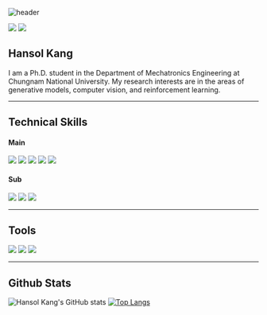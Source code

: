  
![header](https://capsule-render.vercel.app/api?type=waving&color=gradient&height=300&section=header&text=messy%20snail%20🐌&fontSize=90&animation=fadeIn)

<a href="https://velog.io/@messy-snail"><img src="https://img.shields.io/badge/velog-1DBF73?style=flat-square&logo=Vimeo&logoColor=white"/></a>
<a href="https://www.slideshare.net/khsol92"><img src="https://img.shields.io/badge/slideshare-008ED2?style=flat-square&logo=SlideShare&logoColor=white"/></a>

## Hansol Kang
I am a Ph.D. student in the Department of Mechatronics Engineering at Chungnam National University. My research interests are in the areas of generative models, computer vision, and reinforcement learning.

<hr/>  

## Technical Skills
#### Main
<p>
<img src="https://img.shields.io/badge/Python-3776AB?style=flat-square&logo=Python&logoColor=white"/>
<img src="https://img.shields.io/badge/C++-00599C?style=flat-square&logo=c%2B%2B&logoColor=white"/>
<img src="https://img.shields.io/badge/OpenCV-5C3EE8?style=flat-square&logo=OpenCV&logoColor=white"/>
<img src="https://img.shields.io/badge/PyTorch-EE4C2C?style=flat-square&logo=PyTorch&logoColor=white"/>
<img src="https://img.shields.io/badge/Qt-41CD52?style=flat-square&logo=Qt&logoColor=white"/>
</p>

#### Sub
<p>
<!-- <img src="https://img.shields.io/badge/Keras-D00000?style=flat-square&logo=Keras&logoColor=white"/>
<img src="https://img.shields.io/badge/MySql-4479A1?style=flat-square&logo=MySql&logoColor=white"/> -->
<img src="https://img.shields.io/badge/HTML-E34F26?style=flat-square&logo=Html5&logoColor=white"/>
<img src="https://img.shields.io/badge/CSS-1572B6?style=flat-square&logo=CSS3&logoColor=white"/>  
<img src="https://img.shields.io/badge/Open3D-F78C40?style=flat-square&logoColor=white"/>
</p>
<hr/>  

## Tools
<p>
<img src="https://img.shields.io/badge/VS Code-007ACC?style=flat-square&logo=VisualStudioCode&logoColor=white"/>
<img src="https://img.shields.io/badge/PyCharm-000000?style=flat-square&logo=PyCharm&logoColor=white"/>
<img src="https://img.shields.io/badge/Visual Studio-5C2D91?style=flat-square&logo=VisualStudio&logoColor=white"/>
</p>



<hr/>  

## Github Stats

![Hansol Kang's GitHub stats](https://github-readme-stats.vercel.app/api?username=messy-snail&count_private=true&hide=stars&line_height=24&show_icons=true&theme=tokyonight)
[![Top Langs](https://github-readme-stats.vercel.app/api/top-langs/?username=messy-snail&layout=compact&theme=tokyonight)](https://github.com/anuraghazra/github-readme-stats)


